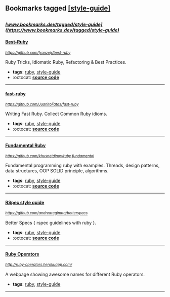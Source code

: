 ## Bookmarks tagged [[style-guide]](https://www.bookmarks.dev/search?q=[style-guide])

_<sup><sup>[www.bookmarks.dev/tagged/style-guide](https://www.bookmarks.dev/tagged/style-guide)</sup></sup>_
---
#### [Best-Ruby](https://github.com/franzejr/best-ruby)
_<sup>https://github.com/franzejr/best-ruby</sup>_

Ruby Tricks, Idiomatic Ruby, Refactoring & Best Practices.
* **tags**: [ruby](../tagged/ruby.md), [style-guide](../tagged/style-guide.md)
* :octocat: **[source code](https://github.com/franzejr/best-ruby)**
---
#### [fast-ruby](https://github.com/JuanitoFatas/fast-ruby)
_<sup>https://github.com/JuanitoFatas/fast-ruby</sup>_

Writing Fast Ruby. Collect Common Ruby idioms.
* **tags**: [ruby](../tagged/ruby.md), [style-guide](../tagged/style-guide.md)
* :octocat: **[source code](https://github.com/JuanitoFatas/fast-ruby)**
---
#### [Fundamental Ruby](https://github.com/khusnetdinov/ruby.fundamental)
_<sup>https://github.com/khusnetdinov/ruby.fundamental</sup>_

Fundamental programming ruby with examples. Threads, design patterns, data structures, OOP SOLID principle, algorithms.
* **tags**: [ruby](../tagged/ruby.md), [style-guide](../tagged/style-guide.md)
* :octocat: **[source code](https://github.com/khusnetdinov/ruby.fundamental)**
---
#### [RSpec style guide](https://github.com/andreareginato/betterspecs)
_<sup>https://github.com/andreareginato/betterspecs</sup>_

Better Specs { rspec guidelines with ruby }.
* **tags**: [ruby](../tagged/ruby.md), [style-guide](../tagged/style-guide.md)
* :octocat: **[source code](https://github.com/andreareginato/betterspecs)**
---
#### [Ruby Operators](http://ruby-operators.herokuapp.com/)
_<sup>http://ruby-operators.herokuapp.com/</sup>_

A webpage showing awesome names for different Ruby operators.
* **tags**: [ruby](../tagged/ruby.md), [style-guide](../tagged/style-guide.md)
---
